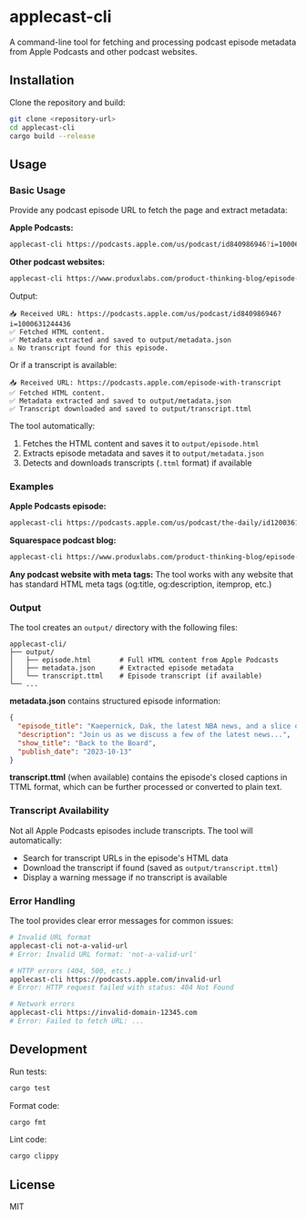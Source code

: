# applecast-cli

A command-line tool for fetching and processing podcast episode metadata from Apple Podcasts and other podcast websites.

## Installation

Clone the repository and build:

```bash
git clone <repository-url>
cd applecast-cli
cargo build --release
```

## Usage

### Basic Usage

Provide any podcast episode URL to fetch the page and extract metadata:

**Apple Podcasts:**
```bash
applecast-cli https://podcasts.apple.com/us/podcast/id840986946?i=1000631244436
```

**Other podcast websites:**
```bash
applecast-cli https://www.produxlabs.com/product-thinking-blog/episode-252-project-product-management
```

Output:
```
📥 Received URL: https://podcasts.apple.com/us/podcast/id840986946?i=1000631244436
✅ Fetched HTML content.
✅ Metadata extracted and saved to output/metadata.json
⚠️ No transcript found for this episode.
```

Or if a transcript is available:
```
📥 Received URL: https://podcasts.apple.com/episode-with-transcript
✅ Fetched HTML content.
✅ Metadata extracted and saved to output/metadata.json
✅ Transcript downloaded and saved to output/transcript.ttml
```

The tool automatically:
1. Fetches the HTML content and saves it to `output/episode.html`
2. Extracts episode metadata and saves it to `output/metadata.json`
3. Detects and downloads transcripts (`.ttml` format) if available

### Examples

**Apple Podcasts episode:**
```bash
applecast-cli https://podcasts.apple.com/us/podcast/the-daily/id1200361736?i=1000631244436
```

**Squarespace podcast blog:**
```bash
applecast-cli https://www.produxlabs.com/product-thinking-blog/episode-252-project-product-management
```

**Any podcast website with meta tags:**
The tool works with any website that has standard HTML meta tags (og:title, og:description, itemprop, etc.)

### Output

The tool creates an `output/` directory with the following files:

```
applecast-cli/
├── output/
│   ├── episode.html       # Full HTML content from Apple Podcasts
│   ├── metadata.json      # Extracted episode metadata
│   └── transcript.ttml    # Episode transcript (if available)
└── ...
```

**metadata.json** contains structured episode information:
```json
{
  "episode_title": "Kaepernick, Dak, the latest NBA news, and a slice of MLB",
  "description": "Join us as we discuss a few of the latest news...",
  "show_title": "Back to the Board",
  "publish_date": "2023-10-13"
}
```

**transcript.ttml** (when available) contains the episode's closed captions in TTML format, which can be further processed or converted to plain text.

### Transcript Availability

Not all Apple Podcasts episodes include transcripts. The tool will automatically:
- Search for transcript URLs in the episode's HTML data
- Download the transcript if found (saved as `output/transcript.ttml`)
- Display a warning message if no transcript is available

### Error Handling

The tool provides clear error messages for common issues:

```bash
# Invalid URL format
applecast-cli not-a-valid-url
# Error: Invalid URL format: 'not-a-valid-url'

# HTTP errors (404, 500, etc.)
applecast-cli https://podcasts.apple.com/invalid-url
# Error: HTTP request failed with status: 404 Not Found

# Network errors
applecast-cli https://invalid-domain-12345.com
# Error: Failed to fetch URL: ...
```

## Development

Run tests:
```bash
cargo test
```

Format code:
```bash
cargo fmt
```

Lint code:
```bash
cargo clippy
```

## License

MIT